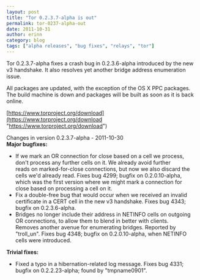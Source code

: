 ```yaml
---
layout: post
title: "Tor 0.2.3.7-alpha is out"
permalink: tor-0237-alpha-out
date: 2011-10-31
author: erinn
category: blog
tags: ["alpha releases", "bug fixes", "relays", "tor"]
---
```


Tor 0.2.3.7-alpha fixes a crash bug in 0.2.3.6-alpha introduced by the new v3 handshake. It also resolves yet another bridge address enumeration issue.

All packages are updated, with the exception of the OS X PPC packages. The build machine is down and packages will be built as soon as it is back online.

[https://www.torproject.org/download](https://www.torproject.org/download "https://www.torproject.org/download")

Changes in version 0.2.3.7-alpha - 2011-10-30  
**Major bugfixes:**

- If we mark an OR connection for close based on a cell we process,  
 don't process any further cells on it. We already avoid further  
 reads on marked-for-close connections, but now we also discard the  
 cells we'd already read. Fixes bug 4299; bugfix on 0.2.0.10-alpha,  
 which was the first version where we might mark a connection for  
 close based on processing a cell on it.
- Fix a double-free bug that would occur when we received an invalid  
 certificate in a CERT cell in the new v3 handshake. Fixes bug 4343;  
 bugfix on 0.2.3.6-alpha.
- Bridges no longer include their address in NETINFO cells on outgoing  
 OR connections, to allow them to blend in better with clients.  
 Removes another avenue for enumerating bridges. Reported by  
 "troll\_un". Fixes bug 4348; bugfix on 0.2.0.10-alpha, when NETINFO  
 cells were introduced.

**Trivial fixes:**

- Fixed a typo in a hibernation-related log message. Fixes bug 4331;  
 bugfix on 0.2.2.23-alpha; found by "tmpname0901".

